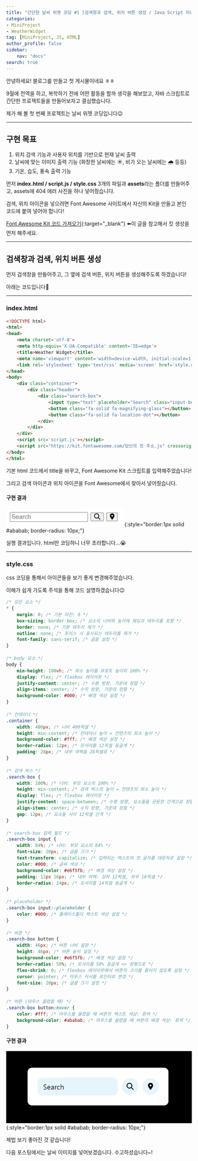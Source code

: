 ```yaml
---
title: "간단한 날씨 위젯 코딩 #1 [검색창과 검색, 위치 버튼 생성 / Java Script 미니 프로젝트]"
categories:
- MiniProject
- WeatherWidget
tag: [MiniProject, JS, HTML]
author_profile: false
sidebar:
    nav: "docs"
search: true
---
```


안녕하세요! 블로그를 만들고 첫 게시물이네요 ㅎㅎ

9월에 전역을 하고, 복학하기 전에 어떤 활동을 할까 생각을 해보았고, 자바 스크립트로 간단한 프로젝트들을 만들어보자고 결심했습니다.

제가 해 볼 첫 번째 프로젝트는 날씨 위젯 코딩입니다😉

***


## 구현 목표

1. 위치 검색 기능과 사용자 위치를 기반으로 현재 날씨 출력
2. 날씨에 맞는 이미지 출력 기능 (화창한 날씨에는 ☀️, 비가 오는 날씨에는 🌧️ 등등)
3. 기온, 습도, 풍속 출력 기능



먼저 **index.html / script.js / style.css** 3개의 파일과 **assets**라는 폴더를 만들어주고, assets에 404 에러 사진을 하나 넣어줬습니다.

검색, 위치 아이콘을 넣으려면 Font Awesome 사이트에서 자신의 Kit을 만들고 본인 코드에 붙여 넣어야 합니다!

[Font Awesome Kit 코드 가져오기](https://blog.naver.com/dlwndbs5/223575661946){:target="_blank"} ⬅️이 글을 참고해서 킷 생성을 먼저 해주세요.<br>

***

## 검색창과 검색, 위치 버튼 생성

먼저 검색창을 만들어주고, 그 옆에 검색 버튼, 위치 버튼을 생성해주도록 하겠습니다!

아래는 코드입니다🥳

***

### index.html

```html
<!DOCTYPE html>
<html>
<head>
    <meta charset='utf-8'>
    <meta http-equiv='X-UA-Compatible' content='IE=edge'>
    <title>Weather Widget</title>
    <meta name='viewport' content='width=device-width, initial-scale=1'>
    <link rel='stylesheet' type='text/css' media='screen' href='style.css'>
</head>
<body>
    <div class="container">
        <div class="header">
            <div class="search-box">
                <input type="text" placeholder="Search" class="input-box">
                <button class="fa-solid fa-magnifying-glass"></button>
                <button class="fa-solid fa-location-dot"></button>
            </div>
        </div>
    </div>
    <script src='script.js'></script>
    <script src="https://kit.fontawesome.com/당신의 킷 주소.js" crossorigin="anonymous"></script>
</body>
</html>
```

기본 html 코드에서 title을 바꾸고, Font Awesome Kit 스크립트를 입력해주었습니다!

그리고 검색 아이콘과 위치 아이콘을 Font Awesome에서 찾아서 넣어줬습니다.



#### 구현 결과

![image-20241215184011882](../assets/img/posts/2024-12-15-weather_widget_1/image-20241215184011882.png){:style="border:1px solid #ababab; border-radius: 10px;"}

실행 결과입니다. html만 코딩하니 너무 초라합니다...😭

***

### style.css

css 코딩을 통해서 아이콘들을 보기 좋게 변경해주었습니다.

이해가 쉽게 가도록 주석을 통해 코드 설명하겠습니다😉

```css
/* 모든 요소 */
* {
    margin: 0; /* 기본 마진: 0 */
    box-sizing: border-box; /* 요소의 너비와 높이에 패딩과 테두리를 포함 */
    border: none; /* 기본 테두리 제거 */
    outline: none; /* 포커스 시 표시되는 테두리를 제거 */
    font-family: sans-serif; /* 글꼴 설정 */
}

/* body 요소 */
body {
    min-height: 100vh; /* 최소 높이를 뷰포트 높이의 100% */
    display: flex; /* flexbox 레이아웃 */
    justify-content: center; /* 수평 방향, 가운데 정렬 */
    align-items: center; /* 수직 방향, 가운데 정렬 */
    background-color: #000; /* 배경 색상 설정 */
}

/* 컨테이너 */
.container {
    width: 400px; /* 너비 400픽셀 */
    height: min-content; /* 컨테이너 높이 = 컨텐츠의 최소 높이 */
    background-color: #fff; /* 배경 색상 설정 */
    border-radius: 12px; /* 모서리를 12픽셀 둥글게 */
    padding: 28px; /* 내부 여백을 28픽셀로 */
}

/* 검색 박스 */
.search-box {
    width: 100%; /* 너비: 부모 요소의 100% */
    height: min-content; /* 검색 박스의 높이 = 컨텐츠의 최소 높이 */
    display: flex; /* flexbox 레이아웃 */
    justify-content: space-between; /* 수평 방향, 요소들을 균등한 간격으로 정렬 */
    align-items: center; /* 수직 방향, 가운데 정렬 */
    gap: 12px; /* 요소들 사이 12픽셀 간격 */
}

/* search-box 입력 필드 */
.search-box input {
    width: 84%; /* 너비: 부모 요소의 84% */
    font-size: 20px; /* 글꼴 크기 */
    text-transform: capitalize; /* 입력되는 텍스트의 첫 글자를 대문자로 설정 */
    color: #000; /* 글씨 색상 */
    background-color: #e6f5fb; /* 배경 색상 설정 */
    padding: 12px 16px; /* 내부 여백: 상하 12픽셀, 좌우 16픽셀 */
    border-radius: 14px; /* 모서리를 14픽셀 둥글게 */
}

/* placeholder */
.search-box input::placeholder {
    color: #000; /* 플레이스홀더 텍스트 색상 설정 */
}

/* 버튼 */
.search-box button {
    width: 46px; /* 버튼 너비 설정 */
    height: 46px; /* 버튼 높이 설정 */
    background-color: #e6f5fb; /* 배경 색상 설정 */
    border-radius: 50%; /* 모서리를 50% 둥글게 => 원형으로 */
    flex-shrink: 0; /* flexbox 레이아웃에서 버튼의 크기를 줄이지 않도록 설정 */
    cursor: pointer; /* 마우스 커서를 포인터로 변경 */
    font-size: 20px; /* 글꼴 크기 설정 */
}

/* 버튼 (마우스 올렸을 때) */
.search-box button:hover {
    color: #fff; /* 마우스를 올렸을 때 버튼의 텍스트 색상: 흰색 */
    background-color: #ababab; /* 마우스를 올렸을 때 버튼의 배경 색상: 회색 */
}
```

#### 구현 결과

![image-20241215185740037](../assets/img/posts/2024-12-15-weather_widget_1/image-20241215185740037.png){:style="border:1px solid #ababab; border-radius: 10px;"}

제법 보기 좋아진 것 같습니다!

다음 포스팅에서는 날씨 이미지를 넣어보겠습니다. 수고하셨습니다~!
